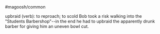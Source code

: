 #magoosh/common

upbraid (verb): to reproach; to scold 
Bob took a risk walking into the "Students Barbershop"--in the end he had to upbraid the apparently 
drunk barber for giving him an uneven bowl cut. 
